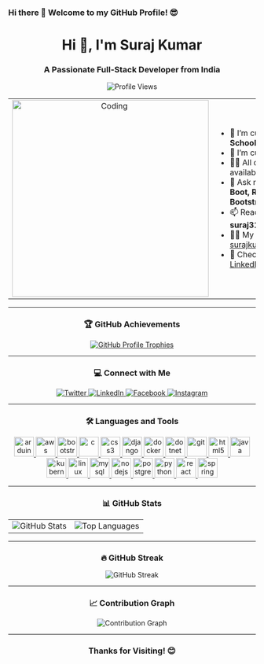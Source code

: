 ### Hi there 👋 Welcome to my GitHub Profile! 😎

<h1 align="center">Hi 👋, I'm Suraj Kumar</h1>
<h3 align="center">A Passionate Full-Stack Developer from India</h3>

<p align="center">
  <img src="https://komarev.com/ghpvc/?username=surajsinghdevloper&label=Profile%20Views&color=0e75b6&style=flat" alt="Profile Views" />
</p>

<table align="center">
  <tr>
    <td align="center">
      <img alt="Coding" width="400" src="https://user-images.githubusercontent.com/74038190/235224431-e8c8c12e-6826-47f1-89fb-2ddad83b3abf.gif" />
    </td>
    <td>
      <ul>
        <li>🔭 I’m currently working on <b>School ERP using MERN</b></li>
        <li>🌱 I’m currently learning <b>DevOps</b></li>
        <li>👨‍💻 All of my projects are available at <a href="https://github.com/SurajSinghDevloper">My GitHub</a></li>
        <li>💬 Ask me about <b>Java, Spring Boot, React, HTML, CSS, Bootstrap, JSP</b></li>
        <li>📫 Reach me at <b>suraj31kumar1999@gmail.com</b></li>
        <li>🧑‍💼 My Portfolio: <a href="https://surajkumarportfolio.vercel.app">surajkumarportfolio.vercel.app</a></li>
        <li>📄 Check my experiences on <a href="https://www.linkedin.com/in/suraj-kumar-442277230/">LinkedIn</a></li>
      </ul>
    </td>
  </tr>
</table>

---

<h3 align="center">🏆 GitHub Achievements</h3>
<p align="center">
  <a href="https://github.com/ryo-ma/github-profile-trophy">
    <img src="https://github-profile-trophy.vercel.app/?username=surajsinghdevloper&theme=onedark&no-frame=true&column=6" alt="GitHub Profile Trophies" />
  </a>
</p>

---

<h3 align="center">💻 Connect with Me</h3>
<p align="center">
  <a href="https://twitter.com/suraj31kumar191" target="_blank">
    <img src="https://img.shields.io/badge/Twitter-1DA1F2?style=for-the-badge&logo=twitter&logoColor=white" alt="Twitter" />
  </a>
  <a href="https://www.linkedin.com/in/suraj-kumar-442277230/" target="_blank">
    <img src="https://img.shields.io/badge/LinkedIn-0077B5?style=for-the-badge&logo=linkedin&logoColor=white" alt="LinkedIn" />
  </a>
  <a href="https://fb.com/suraj31kumar" target="_blank">
    <img src="https://img.shields.io/badge/Facebook-1877F2?style=for-the-badge&logo=facebook&logoColor=white" alt="Facebook" />
  </a>
  <a href="https://instagram.com/surajsinghtrippy" target="_blank">
    <img src="https://img.shields.io/badge/Instagram-E4405F?style=for-the-badge&logo=instagram&logoColor=white" alt="Instagram" />
  </a>
</p>

---

<h3 align="center">🛠️ Languages and Tools</h3>
<p align="center">
  <a href="https://www.arduino.cc/" target="_blank" rel="noreferrer">
    <img
      src="https://cdn.worldvectorlogo.com/logos/arduino-1.svg"
      alt="arduino"
      width="40"
      height="40"
    />
  </a>
  <a href="https://aws.amazon.com" target="_blank" rel="noreferrer">
    <img
      src="https://image.pngaaa.com/256/4527256-small.png"
      alt="aws"
      width="40"
      height="40"
    />
  </a>
  <a href="https://getbootstrap.com" target="_blank" rel="noreferrer">
    <img
      src="https://image.pngaaa.com/772/3801772-small.png"
      alt="bootstrap"
      width="40"
      height="40"
    />
  </a>
  <a href="https://www.cprogramming.com/" target="_blank" rel="noreferrer">
    <img
      src="https://image.pngaaa.com/466/2317466-small.png"
      alt="c"
      width="40"
      height="40"
    />
  </a>
  <a href="https://www.w3schools.com/css/" target="_blank" rel="noreferrer">
    <img
      src="https://image.pngaaa.com/310/3920310-small.png"
      alt="css3"
      width="40"
      height="40"
    />
  </a>
  <a href="https://www.djangoproject.com/" target="_blank" rel="noreferrer">
    <img
      src="https://cdn.worldvectorlogo.com/logos/django.svg"
      alt="django"
      width="40"
      height="40"
    />
  </a>
  <a href="https://www.docker.com/" target="_blank" rel="noreferrer">
    <img
      src="https://image.pngaaa.com/434/8579434-small.png"
      alt="docker"
      width="40"
      height="40"
    />
  </a>
  <a href="https://dotnet.microsoft.com/" target="_blank" rel="noreferrer">
    <img
      src="https://image.pngaaa.com/98/4840098-small.png"
      alt="dotnet"
      width="40"
      height="40"
    />
  </a>
  <a href="https://git-scm.com/" target="_blank" rel="noreferrer">
    <img
      src="https://www.vectorlogo.zone/logos/git-scm/git-scm-icon.svg"
      alt="git"
      width="40"
      height="40"
    />
  </a>
  <a href="https://www.w3.org/html/" target="_blank" rel="noreferrer">
    <img
      src="https://image.pngaaa.com/940/4178940-small.png"
      alt="html5"
      width="40"
      height="40"
    />
  </a>
  <a href="https://www.java.com" target="_blank" rel="noreferrer">
    <img
      src="https://image.pngaaa.com/517/2459517-small.png"
      alt="java"
      width="40"
      height="40"
    />
  </a>
  <a href="https://kubernetes.io" target="_blank" rel="noreferrer">
    <img
      src="https://www.vectorlogo.zone/logos/kubernetes/kubernetes-icon.svg"
      alt="kubernetes"
      width="40"
      height="40"
    />
  </a>
  <a href="https://www.linux.org/" target="_blank" rel="noreferrer">
    <img
      src="https://image.pngaaa.com/284/1969284-small.png"
      alt="linux"
      width="40"
      height="40"
    />
  </a>
  <a href="https://www.mysql.com/" target="_blank" rel="noreferrer">
    <img
      src="https://image.pngaaa.com/128/2969128-small.png"
      alt="mysql"
      width="40"
      height="40"
    />
  </a>
  <a href="https://nodejs.org" target="_blank" rel="noreferrer">
    <img
      src="https://image.pngaaa.com/706/4725706-small.png"
      alt="nodejs"
      width="40"
      height="40"
    />
  </a>
  <a href="https://www.postgresql.org" target="_blank" rel="noreferrer">
    <img
      src="https://image.pngaaa.com/997/6889997-small.png"
      alt="postgresql"
      width="40"
      height="40"
    />
  </a>
  <a href="https://www.python.org" target="_blank" rel="noreferrer">
    <img
      src="https://image.pngaaa.com/313/3594313-small.png"
      alt="python"
      width="40"
      height="40"
    />
  </a>
  <a href="https://reactjs.org/" target="_blank" rel="noreferrer">
    <img
      src="https://image.pngaaa.com/900/2507900-small.png"
      alt="react"
      width="40"
      height="40"
    />
  </a>
  <a href="https://spring.io/" target="_blank" rel="noreferrer">
    <img
      src="https://www.vectorlogo.zone/logos/springio/springio-icon.svg"
      alt="spring"
      width="40"
      height="40"
    />
  </a>
</p>

</p>

---

<h3 align="center">📊 GitHub Stats</h3>
<table align="center">
  <tr>
    <td>
      <img src="https://github-readme-stats.vercel.app/api?username=surajsinghdevloper&show_icons=true&count_private=true&hide_border=true&theme=radical" alt="GitHub Stats" />
    </td>
    <td>
      <img src="https://github-readme-stats.vercel.app/api/top-langs/?username=surajsinghdevloper&hide_border=true&layout=compact&theme=radical" alt="Top Languages" />
    </td>
  </tr>
</table>

---

<h3 align="center">🔥 GitHub Streak</h3>
<p align="center">
  <img src="https://github-readme-streak-stats.herokuapp.com/?user=surajsinghdevloper&theme=radical&hide_border=true" alt="GitHub Streak" />
</p>

---

<h3 align="center">📈 Contribution Graph</h3>
<p align="center">
  <img src="https://activity-graph.herokuapp.com/graph?username=surajsinghdevloper&theme=rogue&hide_border=true" alt="Contribution Graph" />
</p>

---

<h3 align="center">Thanks for Visiting! 😊</h3>
